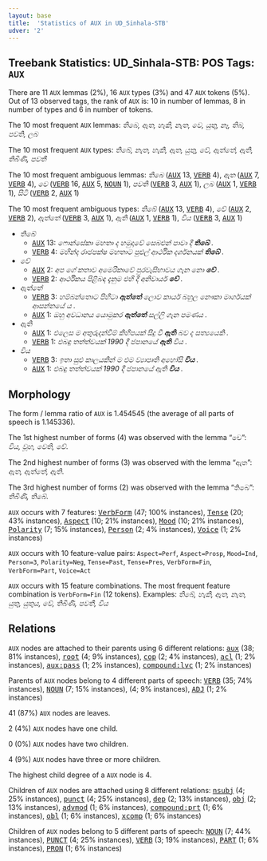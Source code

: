 ```yaml
---
layout: base
title:  'Statistics of AUX in UD_Sinhala-STB'
udver: '2'
---
```


## Treebank Statistics: UD_Sinhala-STB: POS Tags: `AUX`

There are 11 `AUX` lemmas (2%), 16 `AUX` types (3%) and 47 `AUX` tokens (5%).
Out of 13 observed tags, the rank of `AUX` is: 10 in number of lemmas, 8 in number of types and 6 in number of tokens.

The 10 most frequent `AUX` lemmas: <em>තිබෙ, ඇත, හැකි, නැත, වෙ, යුතු, නෑ, තිබ, පවති, ලබ</em>

The 10 most frequent `AUX` types:  <em>තිබේ, නැත, හැකි, ඇත, යුතු, වේ, ඇත්තේ, ඇති, තිබිණි, පවතී</em>

The 10 most frequent ambiguous lemmas: <em>තිබෙ</em> (<tt><a href="si_stb-pos-AUX.html">AUX</a></tt> 13, <tt><a href="si_stb-pos-VERB.html">VERB</a></tt> 4), <em>ඇත</em> (<tt><a href="si_stb-pos-AUX.html">AUX</a></tt> 7, <tt><a href="si_stb-pos-VERB.html">VERB</a></tt> 4), <em>වෙ</em> (<tt><a href="si_stb-pos-VERB.html">VERB</a></tt> 16, <tt><a href="si_stb-pos-AUX.html">AUX</a></tt> 5, <tt><a href="si_stb-pos-NOUN.html">NOUN</a></tt> 1), <em>පවති</em> (<tt><a href="si_stb-pos-VERB.html">VERB</a></tt> 3, <tt><a href="si_stb-pos-AUX.html">AUX</a></tt> 1), <em>ලබ</em> (<tt><a href="si_stb-pos-AUX.html">AUX</a></tt> 1, <tt><a href="si_stb-pos-VERB.html">VERB</a></tt> 1), <em>සිටි</em> (<tt><a href="si_stb-pos-VERB.html">VERB</a></tt> 2, <tt><a href="si_stb-pos-AUX.html">AUX</a></tt> 1)

The 10 most frequent ambiguous types:  <em>තිබේ</em> (<tt><a href="si_stb-pos-AUX.html">AUX</a></tt> 13, <tt><a href="si_stb-pos-VERB.html">VERB</a></tt> 4), <em>වේ</em> (<tt><a href="si_stb-pos-AUX.html">AUX</a></tt> 2, <tt><a href="si_stb-pos-VERB.html">VERB</a></tt> 2), <em>ඇත්තේ</em> (<tt><a href="si_stb-pos-VERB.html">VERB</a></tt> 3, <tt><a href="si_stb-pos-AUX.html">AUX</a></tt> 1), <em>ඇති</em> (<tt><a href="si_stb-pos-AUX.html">AUX</a></tt> 1, <tt><a href="si_stb-pos-VERB.html">VERB</a></tt> 1), <em>විය</em> (<tt><a href="si_stb-pos-VERB.html">VERB</a></tt> 3, <tt><a href="si_stb-pos-AUX.html">AUX</a></tt> 1)


* <em>තිබේ</em>
  * <tt><a href="si_stb-pos-AUX.html">AUX</a></tt> 13: <em>ෆොන්සේකා මහතා ද හමුදාවේ සෙබළුන් පාවා දී <b>තිබේ</b> .</em>
  * <tt><a href="si_stb-pos-VERB.html">VERB</a></tt> 4: <em>මහින්ද රාජපක්ෂ මහතාට පුළුල් ආර්ථික දර්ශනයක් <b>තිබේ</b> .</em>
* <em>වේ</em>
  * <tt><a href="si_stb-pos-AUX.html">AUX</a></tt> 2: <em>අප ගේ කතාව අමෙරිකාවේ පුරවැසිභාවය ගැන නො <b>වේ</b> .</em>
  * <tt><a href="si_stb-pos-VERB.html">VERB</a></tt> 2: <em>ආර්ථිකය පිළිබඳ දැනුම එහි දී අනිවාර්ය <b>වේ</b> .</em>
* <em>ඇත්තේ</em>
  * <tt><a href="si_stb-pos-VERB.html">VERB</a></tt> 3: <em>හම්බන්තොට පිහිටා <b>ඇත්තේ</b> ලොව කාර්ය බහුල නෞකා මාර්ගයක් ආසන්නයේ ය .</em>
  * <tt><a href="si_stb-pos-AUX.html">AUX</a></tt> 1: <em>ඔහු අවධානය යොමුකර <b>ඇත්තේ</b> සල්ලි ගැන පමණය .</em>
* <em>ඇති</em>
  * <tt><a href="si_stb-pos-AUX.html">AUX</a></tt> 1: <em>එලෙස ම අතුරුදන්වීම් කිහිපයක් සිදු වී <b>ඇති</b> බව ද සත්‍යයෙකි .</em>
  * <tt><a href="si_stb-pos-VERB.html">VERB</a></tt> 1: <em>එබඳු තත්ත්වයක් 1990 දී ජපානයේ <b>ඇති</b> විය .</em>
* <em>විය</em>
  * <tt><a href="si_stb-pos-VERB.html">VERB</a></tt> 3: <em>ඉතා සුළු කාලයකින් ම එම ව්‍යාපෘති අහෝසි <b>විය</b> .</em>
  * <tt><a href="si_stb-pos-AUX.html">AUX</a></tt> 1: <em>එබඳු තත්ත්වයක් 1990 දී ජපානයේ ඇති <b>විය</b> .</em>

## Morphology

The form / lemma ratio of `AUX` is 1.454545 (the average of all parts of speech is 1.145336).

The 1st highest number of forms (4) was observed with the lemma “වෙ”: <em>විය, වූහ, වෙති, වේ</em>.

The 2nd highest number of forms (3) was observed with the lemma “ඇත”: <em>ඇත, ඇත්තේ, ඇති</em>.

The 3rd highest number of forms (2) was observed with the lemma “තිබෙ”: <em>තිබිණි, තිබේ</em>.

`AUX` occurs with 7 features: <tt><a href="si_stb-feat-VerbForm.html">VerbForm</a></tt> (47; 100% instances), <tt><a href="si_stb-feat-Tense.html">Tense</a></tt> (20; 43% instances), <tt><a href="si_stb-feat-Aspect.html">Aspect</a></tt> (10; 21% instances), <tt><a href="si_stb-feat-Mood.html">Mood</a></tt> (10; 21% instances), <tt><a href="si_stb-feat-Polarity.html">Polarity</a></tt> (7; 15% instances), <tt><a href="si_stb-feat-Person.html">Person</a></tt> (2; 4% instances), <tt><a href="si_stb-feat-Voice.html">Voice</a></tt> (1; 2% instances)

`AUX` occurs with 10 feature-value pairs: `Aspect=Perf`, `Aspect=Prosp`, `Mood=Ind`, `Person=3`, `Polarity=Neg`, `Tense=Past`, `Tense=Pres`, `VerbForm=Fin`, `VerbForm=Part`, `Voice=Act`

`AUX` occurs with 15 feature combinations.
The most frequent feature combination is `VerbForm=Fin` (12 tokens).
Examples: <em>තිබේ, හැකි, ඇත, නැත, යුතු, යුතුය, වේ, තිබිණි, පවතී, විය</em>


## Relations

`AUX` nodes are attached to their parents using 6 different relations: <tt><a href="si_stb-dep-aux.html">aux</a></tt> (38; 81% instances), <tt><a href="si_stb-dep-root.html">root</a></tt> (4; 9% instances), <tt><a href="si_stb-dep-cop.html">cop</a></tt> (2; 4% instances), <tt><a href="si_stb-dep-acl.html">acl</a></tt> (1; 2% instances), <tt><a href="si_stb-dep-aux-pass.html">aux:pass</a></tt> (1; 2% instances), <tt><a href="si_stb-dep-compound-lvc.html">compound:lvc</a></tt> (1; 2% instances)

Parents of `AUX` nodes belong to 4 different parts of speech: <tt><a href="si_stb-pos-VERB.html">VERB</a></tt> (35; 74% instances), <tt><a href="si_stb-pos-NOUN.html">NOUN</a></tt> (7; 15% instances),  (4; 9% instances), <tt><a href="si_stb-pos-ADJ.html">ADJ</a></tt> (1; 2% instances)

41 (87%) `AUX` nodes are leaves.

2 (4%) `AUX` nodes have one child.

0 (0%) `AUX` nodes have two children.

4 (9%) `AUX` nodes have three or more children.

The highest child degree of a `AUX` node is 4.

Children of `AUX` nodes are attached using 8 different relations: <tt><a href="si_stb-dep-nsubj.html">nsubj</a></tt> (4; 25% instances), <tt><a href="si_stb-dep-punct.html">punct</a></tt> (4; 25% instances), <tt><a href="si_stb-dep-dep.html">dep</a></tt> (2; 13% instances), <tt><a href="si_stb-dep-obj.html">obj</a></tt> (2; 13% instances), <tt><a href="si_stb-dep-advmod.html">advmod</a></tt> (1; 6% instances), <tt><a href="si_stb-dep-compound-prt.html">compound:prt</a></tt> (1; 6% instances), <tt><a href="si_stb-dep-obl.html">obl</a></tt> (1; 6% instances), <tt><a href="si_stb-dep-xcomp.html">xcomp</a></tt> (1; 6% instances)

Children of `AUX` nodes belong to 5 different parts of speech: <tt><a href="si_stb-pos-NOUN.html">NOUN</a></tt> (7; 44% instances), <tt><a href="si_stb-pos-PUNCT.html">PUNCT</a></tt> (4; 25% instances), <tt><a href="si_stb-pos-VERB.html">VERB</a></tt> (3; 19% instances), <tt><a href="si_stb-pos-PART.html">PART</a></tt> (1; 6% instances), <tt><a href="si_stb-pos-PRON.html">PRON</a></tt> (1; 6% instances)

